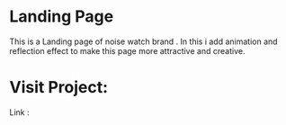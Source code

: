 # Landing Page

This is a Landing page of noise watch brand . In this i add animation and reflection effect to make 
this page more attractive and creative.


# Visit Project:
Link : 
